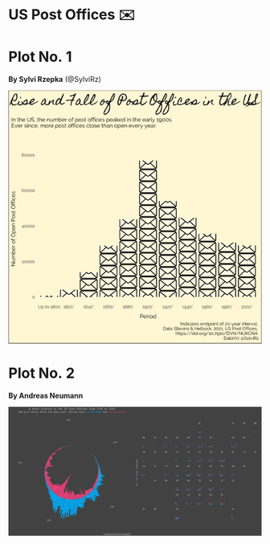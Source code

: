 US Post Offices ✉️
================

# Plot No. 1

**By Sylvi Rzepka** (@SylviRz)

![](README_files/figure-gfm/sylvi-rzepka.jpg)<!-- -->


# Plot No. 2

**By Andreas Neumann**

![](README_files/figure-gfm/andreas.neumann.png)<!-- -->

